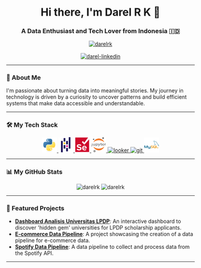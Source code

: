 <h1 align="center">Hi there, I'm Darel R K 👋</h1>
<h3 align="center">A Data Enthusiast and Tech Lover from Indonesia 🇮🇩</h3>

<p align="center">
  <a href="https://github.com/ryo-ma/github-profile-trophy"><img src="https://github-profile-trophy.vercel.app/?username=darelrk&theme=tokyonight&row=1&column=7" alt="darelrk" /></a>
</p>

<p align="center">
  <a href="https://www.linkedin.com/in/darrell-rafif-kenzie-914037288/" target="blank"><img align="center" src="https://raw.githubusercontent.com/rahuldkjain/github-profile-readme-generator/master/src/images/icons/Social/linked-in-alt.svg" alt="darel-linkedin" height="30" width="40" /></a>
</p>

---

### 🚀 About Me

I'm passionate about turning data into meaningful stories. My journey in technology is driven by a curiosity to uncover patterns and build efficient systems that make data accessible and understandable.

---

### 🛠️ My Tech Stack

<p align="center">
  <a href="https://www.python.org" target="_blank" rel="noreferrer"> <img src="https://raw.githubusercontent.com/devicons/devicon/master/icons/python/python-original.svg" alt="python" width="40" height="40"/> </a>
  <a href="https://pandas.pydata.org/" target="_blank" rel="noreferrer"> <img src="https://raw.githubusercontent.com/devicons/devicon/2ae2a900d2f041da66e950e4d48052658d850630/icons/pandas/pandas-original.svg" alt="pandas" width="40" height="40"/> </a>
  <a href="https://www.selenium.dev" target="_blank" rel="noreferrer"> <img src="https://raw.githubusercontent.com/devicons/devicon/master/icons/selenium/selenium-original.svg" alt="selenium" width="40" height="40"/> </a>
  <a href="https://jupyter.org/" target="_blank" rel="noreferrer"> <img src="https://raw.githubusercontent.com/devicons/devicon/master/icons/jupyter/jupyter-original-wordmark.svg" alt="jupyter" width="40" height="40"/> </a>
  <a href="https://looker.google.com/" target="_blank" rel="noreferrer"> <img src="https://upload.wikimedia.org/wikipedia/commons/c/c3/Looker_logo.svg" alt="looker" width="40" height="40"/> </a>
  <a href="https://git-scm.com/" target="_blank" rel="noreferrer"> <img src="https://www.vectorlogo.zone/logos/git-scm/git-scm-icon.svg" alt="git" width="40" height="40"/> </a>
  <a href="https://www.mysql.com/" target="_blank" rel="noreferrer"> <img src="https://raw.githubusercontent.com/devicons/devicon/master/icons/mysql/mysql-original-wordmark.svg" alt="mysql" width="40" height="40"/> </a>
</p>

---

### 📊 My GitHub Stats

<p align="center">
  <img src="https://github-readme-stats.vercel.app/api?username=Darelrk&show_icons=true&locale=en&theme=tokyonight" alt="darelrk" />
  <img src="https://github-readme-stats.vercel.app/api/top-langs?username=Darelrk&layout=compact&locale=en&theme=tokyonight" alt="darelrk" />
</p>

---

### 📂 Featured Projects

-   **[Dashboard Analisis Universitas LPDP](https://github.com/Darelrk/Dashboard-Analisis-Universitas-LPDP)**: An interactive dashboard to discover 'hidden gem' universities for LPDP scholarship applicants.
-   **[E-commerce Data Pipeline](https://github.com/Darelrk/e-commerce-data-pipeline)**: A project showcasing the creation of a data pipeline for e-commerce data.
-   **[Spotify Data Pipeline](https://github.com/Darelrk/spotify-data-pipeline)**: A data pipeline to collect and process data from the Spotify API.

---
